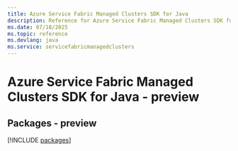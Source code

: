 ```yaml
---
title: Azure Service Fabric Managed Clusters SDK for Java
description: Reference for Azure Service Fabric Managed Clusters SDK for Java
ms.date: 07/18/2025
ms.topic: reference
ms.devlang: java
ms.service: servicefabricmanagedclusters
---
```

# Azure Service Fabric Managed Clusters SDK for Java - preview
## Packages - preview
[!INCLUDE [packages](service-fabric-managed-clusters-index.md)]